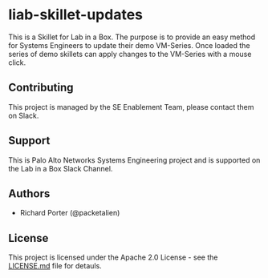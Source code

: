 # liab-skillet-updates
This is a Skillet for Lab in a Box. The purpose is to provide an easy method for Systems Engineers to update their demo VM-Series. Once loaded the series of demo skillets can apply changes to the VM-Series with a mouse click.

## Contributing

This project is managed by the SE Enablement Team, please contact them on Slack.

## Support

This is Palo Alto Networks Systems Engineering project and is supported on the Lab in a Box Slack Channel.

## Authors

* Richard Porter (@packetalien)

## License

This project is licensed under the Apache 2.0 License - see the [LICENSE.md](LICENSE.md) file for detauls.

